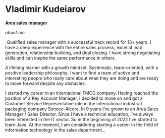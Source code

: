 # Vladimir Kudeiarov

**Area sales manager**

*about me*

_Qualified sales manager with a successful track record for 13+ years. I have a deep experience with the entire sales process, excel at lead generation, relationship building, and deal closing. I have strong negotiating skills and can inspire the same performance in others.

A lifelong learner with a growth mindset. Systematic, team-oriented, with a positive leadership philosophy. I want to find a team of active and interesting people who really care about what they are doing and are ready to move forward despite any obstacles.

I started my career in an international FMCG company. Having reached the position of a Key Account Manager, I decided to move on and got a Customer Service Representative role in the international industrial packaging company Sonoco-Alcore. In 9 years I’ve grown to an Area Sales Manager / Sales Director. Since I have a technical education, I’ve always been interested in the IT sector. So in the beginning of 2022 I’ve started to learn Java. At the moment, I am considering starting a career in the field of information technology in the sales department._